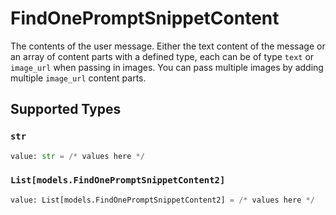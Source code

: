 # FindOnePromptSnippetContent

The contents of the user message. Either the text content of the message or an array of content parts with a defined type, each can be of type `text` or `image_url` when passing in images. You can pass multiple images by adding multiple `image_url` content parts. 


## Supported Types

### `str`

```python
value: str = /* values here */
```

### `List[models.FindOnePromptSnippetContent2]`

```python
value: List[models.FindOnePromptSnippetContent2] = /* values here */
```


